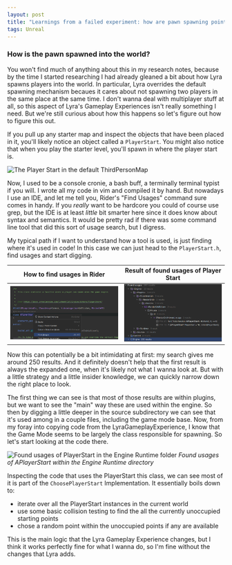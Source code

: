 ```yaml
---
layout: post
title: "Learnings from a failed experiment: how are pawn spawning points chosen?"
tags: Unreal
---
```


### How is the pawn spawned into the world?

You won't find much of anything about this in my research notes, because by the
time I started researching I had already gleaned a bit about how Lyra spawns
players into the world. In particular, Lyra overrides the default spawning
mechanism becaues it cares about not spawning two players in the same place at
the same time. I don't wanna deal with multiplayer stuff at all, so this aspect
of Lyra's Gameplay Experiences isn't really something I need. But we're still
curious about how this happens so let's figure out how to figure this out.

If you pull up any starter map and inspect the objects that have been placed in
it, you'll likely notice an object called a `PlayerStart`. You might also
notice that when you play the starter level, you'll spawn in where the player
start is.

![The Player Start in the default
ThirdPersonMap](/assets/third-person-character/Player-Start-In-Level.png)

Now, I used to be a console cronie, a bash buff, a terminally terminal typist
if you will. I wrote all my code in vim and compiled it by hand. But nowadays I
use an IDE, and let me tell you, Rider's "Find Usages" command sure comes in
handy. If you _really_ want to be hardcore you could of course use grep, but
the IDE is at least _little_ bit smarter here since it does know about syntax
and semantics. It would be pretty rad if there was some command line tool that 
did this sort of usage search, but I digress.

My typical path if I want to understand how a tool is used, is just finding
where it's used in code! In this case we can just head to the `PlayerStart.h`,
find usages and start digging.

| How to find usages in Rider | Result of found usages of Player Start |
|-----------------------------|----------------------------------------|
|![Find usages of `PlayerStart`](/assets/third-person-character/Find-Usages-Player-Start.png) | ![Naive usage found result](/assets/third-person-character/Find-Usages-Player-Start-Naive.png) |

Now this can potentially be a bit intimidating at first: my search gives me
around 250 results. And it definitely doesn't help that the first result is
always the expanded one, when it's likely not what I wanna look at. But with a
little strategy and a little insider knowledge, we can quickly narrow down the
right place to look.

The first thing we can see is that most of those results are within plugins,
but we want to see the "main" way these are used within the engine. So then by
digging a little deeper in the source subdirectory we can see that it's used
among in a couple files, including the game mode base. Now, from my foray into
copying code from the LyraGameplayExperience, I know that the Game Mode seems to
be largely the class responsible for spawning. So let's start looking at the
code there.

![Found usages of PlayerStart in the Engine Runtime
folder](/assets/third-person-character/Found-Usages-PlayerStart.png)
_Found usages of APlayerStart within the Engine Runtime directory_

Inspecting the code that uses the PlayerStart this class, we can see most of it
is part of the `ChoosePlayerStart` Implementation. It essentially boils down
to:
- iterate over all the PlayerStart instances in the current world
- use some basic collision testing to find the all the currently unoccupied
  starting points
- chose a random point within the unoccupied points if any are available

This is the main logic that the Lyra Gameplay Experience changes, but I think
it works perfectly fine for what I wanna do, so I'm fine without the changes
that Lyra adds.

